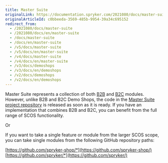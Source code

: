 ```yaml
---
title: Master Suite
originalLink: https://documentation.spryker.com/2021080/docs/master-suite
originalArticleId: c0bbeeda-3569-485b-9954-39a34c695152
redirect_from:
  - /2021080/docs/master-suite
  - /2021080/docs/en/master-suite
  - /docs/master-suite
  - /docs/en/master-suite
  - /v5/docs/master-suite
  - /v5/docs/en/master-suite
  - /v4/docs/master-suite
  - /v4/docs/en/master-suite
  - /v3/docs/demoshops
  - /v3/docs/en/demoshops
  - /v2/docs/demoshops
  - /v2/docs/en/demoshops
---
```


Master Suite represents a collection of both [B2B](/docs/scos/user/intro-to-spryker/{{page.version}}/b2b-suite.html) and [B2C](/docs/scos/user/intro-to-spryker/{{page.version}}/b2c-suite.html) modules. However, unlike B2B and B2C Demo Shops, the code in the [Master Suite project repository](https://github.com/spryker-shop/suite) is released as soon as it is ready.  If you have an implementation that combines B2B and B2C, you can benefit from the full range of SCOS functionality. 

Or

If you want to take a single feature or module from the larger SCOS scope, you can take single modules  from the following GitHub repository paths:

[https://github.com/spryker-shop/*](https://github.com/spryker-shop/)
[https://github.com/spryker/*](https://github.com/spryker/)
